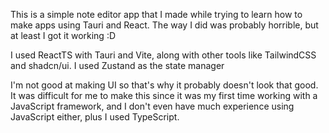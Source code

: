 This is a simple note editor app that I made while trying to learn how to make apps using Tauri and React. The way I did was probably horrible, but at least I got it working :D

I used ReactTS with Tauri and Vite, along with other tools like TailwindCSS and shadcn/ui. I used Zustand as the state manager

I'm not good at making UI so that's why it probably doesn't look that good. It was difficult for me to make this since it was my first time working with a JavaScript framework, and I don't even have much experience using JavaScript either, plus I used TypeScript.
